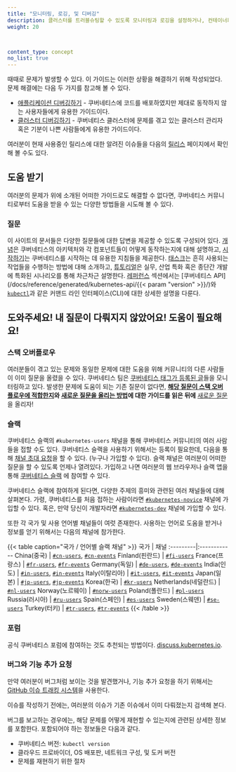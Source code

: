 ```yaml
---
title: "모니터링, 로깅, 및 디버깅"
description: 클러스터를 트러블슈팅할 수 있도록 모니터링과 로깅을 설정하거나, 컨테이너화된 애플리케이션을 디버깅한다.
weight: 20



content_type: concept
no_list: true
---
```


<!-- overview -->

때때로 문제가 발생할 수 있다. 이 가이드는 이러한 상황을 해결하기 위해 작성되었다. 문제 해결에는
다음 두 가지를 참고해 볼 수 있다.

* [애플리케이션 디버깅하기](/ko/docs/tasks/debug/debug-application/) - 쿠버네티스에
  코드를 배포하였지만 제대로 동작하지 않는 사용자들에게 유용한 가이드이다.
* [클러스터 디버깅하기](/ko/docs/tasks/debug/debug-cluster/) - 쿠버네티스 클러스터에
  문제를 겪고 있는 클러스터 관리자 혹은 기분이 나쁜 사람들에게 유용한 가이드이다.

여러분이 현재 사용중인 릴리스에 대한 알려진 이슈들을 다음의 [릴리스](https://github.com/kubernetes/kubernetes/releases)
페이지에서 확인해 볼 수도 있다.

<!-- body -->

## 도움 받기

여러분의 문제가 위에 소개된 어떠한 가이드로도 해결할 수 없다면, 
쿠버네티스 커뮤니티로부터 도움을 받을 수 있는 다양한 방법들을 시도해 볼 수 있다.

### 질문

이 사이트의 문서들은 다양한 질문들에 대한 답변을 제공할 수 있도록 구성되어 있다. 
[개념](/ko/docs/concepts/)은 쿠버네티스의 아키텍처와 각 컴포넌트들이 어떻게 동작하는지에 대해 설명하고, 
[시작하기](/ko/docs/setup/)는 쿠버네티스를 시작하는 데 유용한 지침들을 제공한다. 
[태스크](/ko/docs/tasks/)는 흔히 사용되는 작업들을 수행하는 방법에 대해 소개하고, 
[튜토리얼](/ko/docs/tutorials/)은 실무, 산업 특화 혹은 종단간 개발에 특화된 시나리오를 통해 차근차근 설명한다. 
[레퍼런스](/ko/docs/reference/) 섹션에서는 
[쿠버네티스 API](/docs/reference/generated/kubernetes-api/{{< param "version" >}}/)와 
[`kubectl`](/ko/docs/reference/kubectl/overview/)과 같은 커맨드 라인 인터페이스(CLI)에 대한 
상세한 설명을 다룬다.

## 도와주세요! 내 질문이 다뤄지지 않았어요! 도움이 필요해요!

### 스택 오버플로우

여러분들이 겪고 있는 문제와 동일한 문제에 대한 도움을 위해 커뮤니티의 다른 사람들이 이미
질문을 올렸을 수 있다. 쿠버네티스 팀은
[쿠버네티스 태그가 등록된 글](https://stackoverflow.com/questions/tagged/kubernetes)들을 모니터링하고 있다.
발생한 문제에 도움이 되는 기존 질문이 없다면,
**[해당 질문이 스택 오버플로우에 적합한지](https://stackoverflow.com/help/on-topic)와 [새로운 질문을 올리는 방법](https://stackoverflow.com/help/how-to-ask)에 대한 가이드를 읽은 뒤에** 
[새로운 질문](https://stackoverflow.com/questions/ask?tags=kubernetes)을 올리자!

### 슬랙

쿠버네티스 슬랙의 `#kubernetes-users` 채널을 통해 쿠버네티스 커뮤니티의 여러 사람들을 접할 수도 있다.
쿠버네티스 슬랙을 사용하기 위해서는 등록이 필요한데, 다음을 통해 [채널 초대 요청](https://slack.kubernetes.io)을 할 수 있다.
(누구나 가입할 수 있다). 슬랙 채널은 여러분이 어떠한 질문을 할 수 있도록 언제나 열려있다.
가입하고 나면 여러분의 웹 브라우저나 슬랙 앱을 통해 [쿠버네티스 슬랙](https://kubernetes.slack.com)
에 참여할 수 있다.

쿠버네티스 슬랙에 참여하게 된다면, 다양한 주제의 흥미와 관련된 여러 채널들에 대해
살펴본다. 가령, 쿠버네티스를 처음 접하는 사람이라면 
[`#kubernetes-novice`](https://kubernetes.slack.com/messages/kubernetes-novice) 채널에 가입할 수 있다. 혹은, 만약 당신이 개발자라면
[`#kubernetes-dev`](https://kubernetes.slack.com/messages/kubernetes-dev) 채널에 가입할 수 있다.

또한 각 국가 및 사용 언어별 채널들이 여럿 존재한다. 사용하는 언어로 도움을 받거나 정보를
얻기 위해서는 다음의 채널에 참가한다.

{{< table caption="국가 / 언어별 슬랙 채널" >}}
국가 | 채널
:---------|:------------
China(중국) | [`#cn-users`](https://kubernetes.slack.com/messages/cn-users), [`#cn-events`](https://kubernetes.slack.com/messages/cn-events)
Finland(핀란드) | [`#fi-users`](https://kubernetes.slack.com/messages/fi-users)
France(프랑스) | [`#fr-users`](https://kubernetes.slack.com/messages/fr-users), [`#fr-events`](https://kubernetes.slack.com/messages/fr-events)
Germany(독일) | [`#de-users`](https://kubernetes.slack.com/messages/de-users), [`#de-events`](https://kubernetes.slack.com/messages/de-events)
India(인도) | [`#in-users`](https://kubernetes.slack.com/messages/in-users), [`#in-events`](https://kubernetes.slack.com/messages/in-events)
Italy(이탈리아) | [`#it-users`](https://kubernetes.slack.com/messages/it-users), [`#it-events`](https://kubernetes.slack.com/messages/it-events)
Japan(일본) | [`#jp-users`](https://kubernetes.slack.com/messages/jp-users), [`#jp-events`](https://kubernetes.slack.com/messages/jp-events)
Korea(한국) | [`#kr-users`](https://kubernetes.slack.com/messages/kr-users)
Netherlands(네덜란드) | [`#nl-users`](https://kubernetes.slack.com/messages/nl-users)
Norway(노르웨이) | [`#norw-users`](https://kubernetes.slack.com/messages/norw-users)
Poland(폴란드) | [`#pl-users`](https://kubernetes.slack.com/messages/pl-users)
Russia(러시아) | [`#ru-users`](https://kubernetes.slack.com/messages/ru-users)
Spain(스페인) | [`#es-users`](https://kubernetes.slack.com/messages/es-users)
Sweden(스웨덴) | [`#se-users`](https://kubernetes.slack.com/messages/se-users)
Turkey(터키) | [`#tr-users`](https://kubernetes.slack.com/messages/tr-users), [`#tr-events`](https://kubernetes.slack.com/messages/tr-events)
{{< /table >}}

### 포럼

공식 쿠버네티스 포럼에 참여하는 것도 추천되는 방법이다. [discuss.kubernetes.io](https://discuss.kubernetes.io).

### 버그와 기능 추가 요청

만약 여러분이 버그처럼 보이는 것을 발견했거나, 기능 추가 요청을 하기 위해서는
[GitHub 이슈 트래킹 시스템](https://github.com/kubernetes/kubernetes/issues)을 사용한다.

이슈를 작성하기 전에는, 여러분의 이슈가 기존 이슈에서 이미 
다뤄졌는지 검색해 본다.

버그를 보고하는 경우에는, 해당 문제를 어떻게 재현할 수 있는지에 관련된 상세한 정보를 포함한다.
포함되어야 하는 정보들은 다음과 같다.

* 쿠버네티스 버전: `kubectl version`
* 클라우드 프로바이더, OS 배포판, 네트워크 구성, 및 도커 버전
* 문제를 재현하기 위한 절차
